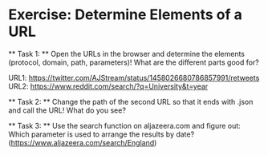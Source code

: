 # Exercise: Determine Elements of a URL 

** Task 1: ** Open the URLs in the browser and determine the elements (protocol, domain, path, parameters)! What are the different parts good for? 

URL1: https://twitter.com/AJStream/status/1458026680786857991/retweets
URL2: https://www.reddit.com/search/?q=University&t=year

** Task 2: ** Change the path of the second URL so that it ends with .json and call the URL! What do you see?

** Task 3: ** Use the search function on aljazeera.com and figure out: Which parameter is used to arrange the results by date? (https://www.aljazeera.com/search/England) 
